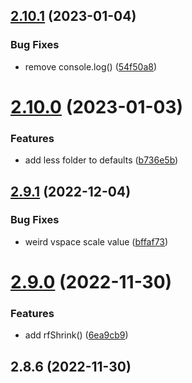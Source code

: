 ## [2.10.1](https://github.com/baumrock/RockFrontend/compare/v2.10.0...v2.10.1) (2023-01-04)


### Bug Fixes

* remove console.log() ([54f50a8](https://github.com/baumrock/RockFrontend/commit/54f50a8da2cb4a52432938453654980bc2cd5a0f))



# [2.10.0](https://github.com/baumrock/RockFrontend/compare/v2.9.1...v2.10.0) (2023-01-03)


### Features

* add less folder to defaults ([b736e5b](https://github.com/baumrock/RockFrontend/commit/b736e5b2d7f0ae481aae30c1763fee5794212406))



## [2.9.1](https://github.com/baumrock/RockFrontend/compare/v2.9.0...v2.9.1) (2022-12-04)


### Bug Fixes

* weird vspace scale value ([bffaf73](https://github.com/baumrock/RockFrontend/commit/bffaf734585cec89e75cd93e735ac2fceee271d4))



# [2.9.0](https://github.com/baumrock/RockFrontend/compare/v2.8.6...v2.9.0) (2022-11-30)


### Features

* add rfShrink() ([6ea9cb9](https://github.com/baumrock/RockFrontend/commit/6ea9cb9543f570432557a01bc317c9eddf920c17))



## 2.8.6 (2022-11-30)



